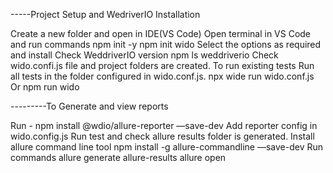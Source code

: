 -----Project Setup and WedriverIO Installation

Create a new folder and open in IDE(VS Code)
Open terminal  in VS Code and run commands
npm init -y
npm init wido
Select the options as required and install
Check WeddriverIO version 
npm ls weddriverio
Check wido.confi.js file and project folders are created.
To run existing tests
Run all tests in the folder configured in wido.conf.js.  npx wide run wido.conf.js
Or 
npm run wido

---------To Generate and view reports

Run - npm install @wdio/allure-reporter —save-dev
Add reporter config in wido.config.js
Run test and check allure results folder is generated.
Install allure command line tool npm install -g allure-commandline —save-dev
Run commands
allure generate allure-results
allure open
